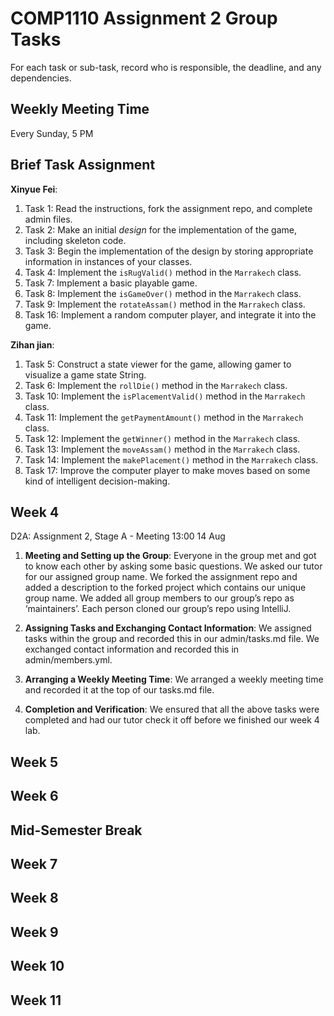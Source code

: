 # COMP1110 Assignment 2 Group Tasks
For each task or sub-task, record who is responsible, the deadline, and any dependencies.

## Weekly Meeting Time
Every Sunday, 5 PM
## Brief Task Assignment
**Xinyue Fei**:
1. Task 1: Read the instructions, fork the assignment repo, and complete admin files.
2. Task 2: Make an initial *design* for the implementation of the game, including skeleton code.
3. Task 3: Begin the implementation of the design by storing appropriate information in instances of your classes.
4. Task 4: Implement the `isRugValid()` method in the `Marrakech` class.
5. Task 7: Implement a basic playable game.
6. Task 8: Implement the `isGameOver()` method in the `Marrakech` class.
7. Task 9: Implement the `rotateAssam()` method in the `Marrakech` class.
8. Task 16: Implement a random computer player, and integrate it into the game.

**Zihan jian**:
1. Task 5: Construct a state viewer for the game, allowing gamer to visualize a game state String.
2. Task 6: Implement the `rollDie()` method in the `Marrakech` class.
3. Task 10: Implement the `isPlacementValid()` method in the `Marrakech` class.
4. Task 11: Implement the `getPaymentAmount()` method in the `Marrakech` class.
5. Task 12: Implement the `getWinner()` method in the `Marrakech` class.
6. Task 13: Implement the `moveAssam()` method in the `Marrakech` class.
7. Task 14: Implement the `makePlacement()` method in the `Marrakech` class.
8. Task 17: Improve the computer player to make moves based on some kind of intelligent decision-making.

## Week 4 
D2A: Assignment 2, Stage A - Meeting 13:00 14 Aug

1. **Meeting and Setting up the Group**: Everyone in the group met and got to know each other by asking some basic questions. We asked our tutor for our assigned group name. We forked the assignment repo and added a description to the forked project which contains our unique group name. We added all group members to our group’s repo as ‘maintainers’. Each person cloned our group’s repo using IntelliJ.

2. **Assigning Tasks and Exchanging Contact Information**: We assigned tasks within the group and recorded this in our admin/tasks.md file. We exchanged contact information and recorded this in admin/members.yml.

3. **Arranging a Weekly Meeting Time**: We arranged a weekly meeting time and recorded it at the top of our tasks.md file.

4. **Completion and Verification**: We ensured that all the above tasks were completed and had our tutor check it off before we finished our week 4 lab.

## Week 5

## Week 6

## Mid-Semester Break

## Week 7

## Week 8

## Week 9

## Week 10

## Week 11
